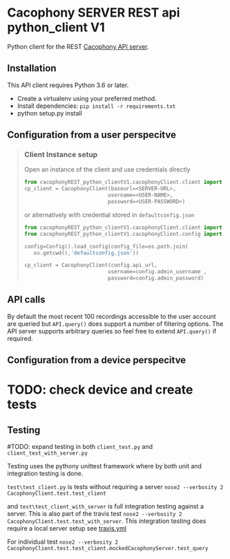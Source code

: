 # Cacophony SERVER REST api  python_client V1
Python client for the REST [Cacophony API server](https://github.com/TheCacophonyProject/cacophony-api).



## Installation

This API client requires Python 3.6 or later.

* Create a virtualenv using your preferred method.
* Install dependencies: `pip install -r requirements.txt`
* python setup.py install

## Configuration from a user perspecitve
>### Client Instance setup
>Open an instance of the client and use credentials directly
>``` python
>from cacophonyREST_python_clientV1.cacophonyClient.client import CacophonyClient
>cp_client = CacophonyClient(baseurl=<SERVER-URL>, 
>                            username=<USER-NAME>, 
>                            password=<USER-PASSWORD>)
>```
>or alternatively with credential stored  in `defaultconfig.json`
>```python
>from cacophonyREST_python_clientV1.cacophonyClient.client import CacophonyClient
>from cacophonyREST_python_clientV1.cacophonyClient.config import Config
>
>config=Config().load_config(config_file=os.path.join(
>    os.getcwd(),'defaultconfig.json'))
>
>cp_client = CacophonyClient(config.api_url,
>                            username=config.admin_username ,
>                            password=config.admin_password)
>```
>


## API calls

By default the most recent 100 recordings accessible to the user
account are queried but `API.query()` does support a number of
filtering options. The API server supports arbitrary queries so feel
free to extend `API.query()` if required.


## Configuration from a device perspecitve
# TODO: check device and create tests





## Testing

#TODO: expand testing in both `client_test.py` and `client_test_with_server.py`

Testing uses the pythony unittest framework where by both unit and integration testing is done.

`test\test_client.py` is tests without requiring a server `nose2 --verbosity 2  CacophonyClient.test.test_client`

and `test\test_client_with_server` is full integration testing against a server. This is also part of the travis test `nose2 --verbosity 2 CacophonyClient.test.test_with_server`. 
This integration testing does require a local server setup see [travis.yml](travis.yml)

For individual test `nose2 --verbosity 2  CacophonyClient.test.test_client.mockedCacophonyServer.test_query`



